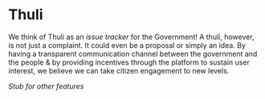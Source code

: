 Thuli
=====

We think of Thuli as an *issue tracker* for the Government! A thuli, however, is not just a complaint. It could even be a proposal or simply an idea. By having a transparent communication channel between the government and the people & by providing incentives through the platform to sustain user interest, we believe we can take citizen engagement to new levels.

*Stub for other features*